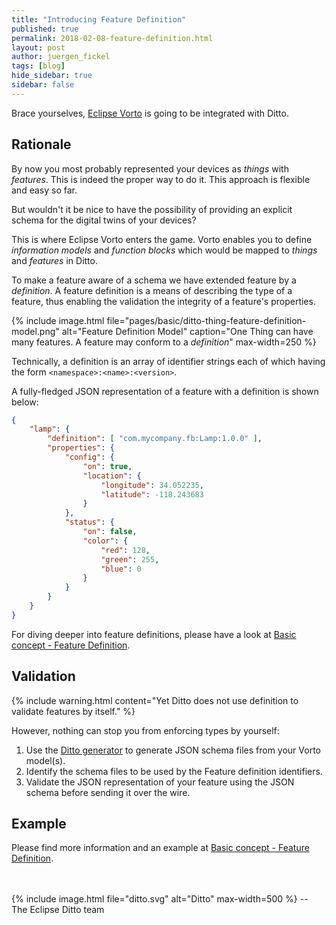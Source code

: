 ```yaml
---
title: "Introducing Feature Definition"
published: true
permalink: 2018-02-08-feature-definition.html
layout: post
author: juergen_fickel
tags: [blog]
hide_sidebar: true
sidebar: false
---
```


Brace yourselves, [Eclipse Vorto](https://eclipse.org/vorto) is going to be integrated with Ditto.

## Rationale
By now you most probably represented your devices as *things* with *features*. 
This is indeed the proper way to do it.
This approach is flexible and easy so far.

But wouldn't it be nice to have the possibility of providing an explicit schema for the digital twins of your devices?
 
This is where Eclipse Vorto enters the game.
Vorto enables you to define *information models* and *function blocks* which would be mapped to *things* and *features* 
in Ditto.

To make a feature aware of a schema we have extended feature by a *definition*.
A feature definition is a means of describing the type of a feature, thus enabling the validation the integrity of 
a feature's properties.

{% include image.html file="pages/basic/ditto-thing-feature-definition-model.png" alt="Feature Definition Model"
   caption="One Thing can have many features. A feature may conform to a *definition*" max-width=250 %}

Technically, a definition is an array of identifier strings each of which having the form
 `<namespace>:<name>:<version>`.

A fully-fledged JSON representation of a feature with a definition is shown below:

```json
{
    "lamp": {
        "definition": [ "com.mycompany.fb:Lamp:1.0.0" ],
        "properties": {
            "config": {
                "on": true,
                "location": {
                    "longitude": 34.052235,
                    "latitude": -118.243683
                }
            },
            "status": {
                "on": false,
                "color": {
                    "red": 128,
                    "green": 255,
                    "blue": 0
                }
            }
        }
    }
}
```

For diving deeper into feature definitions, please have a look at [Basic concept - Feature Definition](basic-feature.html#feature-definition).

## Validation
{% include warning.html content="Yet Ditto does not use definition to validate features by itself." %}

However, nothing can stop you from enforcing types by yourself:

  1. Use the [Ditto generator](http://vorto.eclipse.org/#/generators) to generate JSON schema files from your Vorto
     model(s).
  2. Identify the schema files to be used by the Feature definition identifiers.
  3. Validate the JSON representation of your feature using the JSON schema before sending it over the wire.

## Example
Please find more information and an example at [Basic concept - Feature Definition](basic-feature.html#feature-definition).

<br/>
<br/>
{% include image.html file="ditto.svg" alt="Ditto" max-width=500 %}
--<br/>
The Eclipse Ditto team
